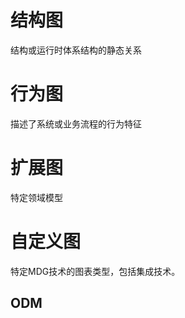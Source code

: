 # 结构图

结构或运行时体系结构的静态关系 





# 行为图

描述了系统或业务流程的行为特征



# 扩展图

特定领域模型



# 自定义图

特定MDG技术的图表类型，包括集成技术。

## ODM